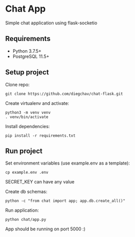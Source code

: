 # Chat App

Simple chat application using flask-socketio

## Requirements

- Python 3.7.5+
- PostgreSQL 11.5+

## Setup project

Clone repo:

```
git clone https://github.com/diegchav/chat-flask.git
```

Create virtualenv and activate:

```
python3 -m venv venv
. venv/bin/activate
```

Install dependencies:

```
pip install -r requirements.txt
```

## Run project

Set environment variables (use example.env as a template):

```
cp example.env .env
```

SECRET_KEY can have any value

Create db schemas:

```
python -c "from chat import app; app.db.create_all()"
```

Run application:

```
python chat/app.py
```

App should be running on port 5000 :)
